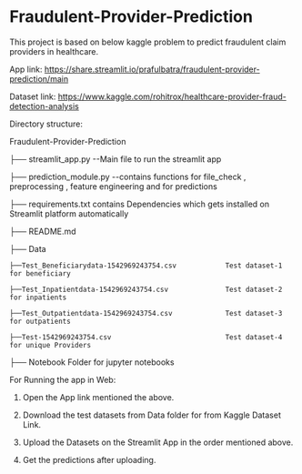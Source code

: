 # Fraudulent-Provider-Prediction
This project is based on below kaggle problem to predict fraudulent claim providers in healthcare.


App link: https://share.streamlit.io/prafulbatra/fraudulent-provider-prediction/main


Dataset link: https://www.kaggle.com/rohitrox/healthcare-provider-fraud-detection-analysis

Directory structure:

Fraudulent-Provider-Prediction

├── streamlit_app.py       --Main file to run the streamlit app

├── prediction_module.py   --contains functions for file_check , preprocessing , feature engineering and for predictions

├── requirements.txt     contains Dependencies which gets installed on Streamlit platform automatically

├── README.md

├── Data      

    ├──Test_Beneficiarydata-1542969243754.csv            Test dataset-1 for beneficiary
    
    ├──Test_Inpatientdata-1542969243754.csv              Test dataset-2 for inpatients
    
    ├──Test_Outpatientdata-1542969243754.csv             Test dataset-3 for outpatients
    
    ├──Test-1542969243754.csv                            Test dataset-4 for unique Providers
    
    
├── Notebook             Folder for jupyter notebooks


For Running the app in Web:

1) Open the App link mentioned the above.

2) Download the test datasets from Data folder for from Kaggle Dataset Link.

3) Upload the Datasets on the Streamlit App in the order mentioned above.

4) Get the predictions after uploading.
